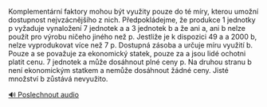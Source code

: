 
Komplementární faktory mohou být využity pouze do té míry, kterou umožní dostupnost nejvzácnějšího z nich. Předpokládejme, že produkce 1 jednotky p vyžaduje vynaložení 7 jednotek a a 3 jednotek b a že ani a, ani b nelze použít pro výrobu ničeho jiného než p. Jestliže je k dispozici 49 a a 2000 b, nelze vyprodukovat více než 7 p. Dostupná zásoba a určuje míru využití b. Pouze a se považuje za ekonomický statek, pouze za a jsou lidé ochotni platit cenu. 7 jednotek a může dosáhnout plné ceny p. Na druhou stranu b není ekonomickým statkem a nemůže dosáhnout žádné ceny. Jisté množství b zůstává nevyužito.

[🔊 Poslechnout audio](/data/7-paragraphs/audio/chapter_32/para_007-Komplementrn-faktory-mohou-bt-vyuity-pouze-do.mp3)
